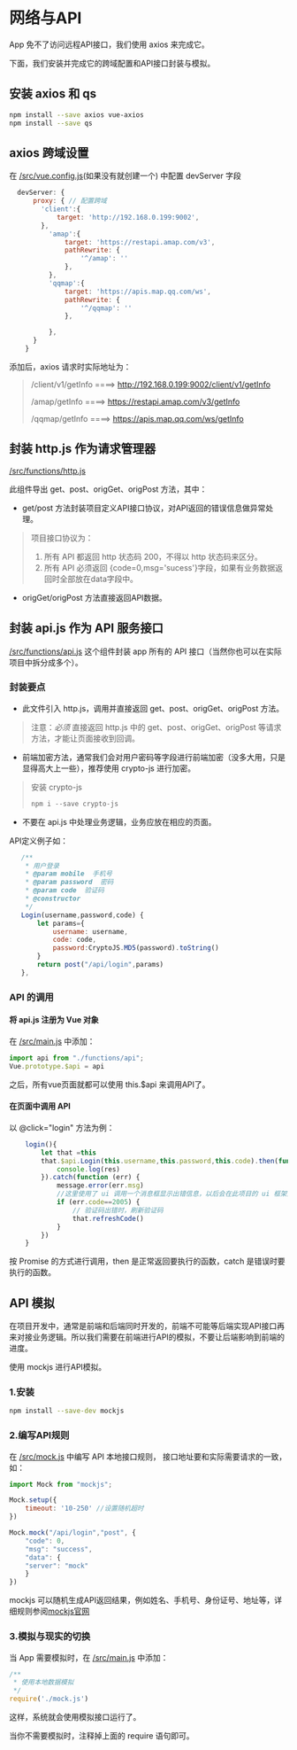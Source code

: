 # 网络与API

App 免不了访问远程API接口，我们使用 axios 来完成它。

下面，我们安装并完成它的跨域配置和API接口封装与模拟。

## 安装 axios 和 qs
```bash
npm install --save axios vue-axios
npm install --save qs
```
## axios 跨域设置
在 [/src/vue.config.js](https://github.com/chenbont/vue-app/blob/master/src/vue.config.js)(如果没有就创建一个) 中配置 devServer 字段
```js
  devServer: {
      proxy: { // 配置跨域
        'client':{
            target: 'http://192.168.0.199:9002',
        },
          'amap':{
              target: 'https://restapi.amap.com/v3',
              pathRewrite: {
                  '^/amap': ''
              },
          },
          'qqmap':{
              target: 'https://apis.map.qq.com/ws',
              pathRewrite: {
                  '^/qqmap': ''
              },

          },
      }
    }
```
添加后，axios 请求时实际地址为：
>/client/v1/getInfo  ====> http://192.168.0.199:9002/client/v1/getInfo
>
>/amap/getInfo  ====> https://restapi.amap.com/v3/getInfo
>
>/qqmap/getInfo  ====> https://apis.map.qq.com/ws/getInfo
## 封装 http.js 作为请求管理器
[/src/functions/http.js](https://github.com/chenbont/vue-app/blob/master/src/functions/http.js)

此组件导出 get、post、origGet、origPost 方法，其中：
 * get/post 方法封装项目定义API接口协议，对API返回的错误信息做异常处理。
 > 项目接口协议为：
 > 1. 所有 API 都返回 http 状态码 200，不得以 http 状态码来区分。
 > 2. 所有 API 必须返回 {code=0,msg='sucess'}字段，如果有业务数据返回时全部放在data字段中。
 * origGet/origPost 方法直接返回API数据。

## 封装 api.js 作为 API 服务接口
[/src/functions/api.js](https://github.com/chenbont/vue-app/blob/master/src/functions/api.js)
这个组件封装 app 所有的 API 接口（当然你也可以在实际项目中拆分成多个）。
### 封装要点
 * 此文件引入 http.js，调用并直接返回 get、post、origGet、origPost 方法。
 > 注意：*必须* 直接返回 http.js 中的 get、post、origGet、origPost 等请求方法，才能让页面接收到回调。
 * 前端加密方法，通常我们会对用户密码等字段进行前端加密（没多大用，只是显得高大上一些），推荐使用 crypto-js 进行加密。
 > 安装 crypto-js
 > ```js
 > npm i --save crypto-js
 > ```
 * 不要在 api.js 中处理业务逻辑，业务应放在相应的页面。
 
 API定义例子如：
 ```js
    /**
     * 用户登录
     * @param mobile  手机号
     * @param password  密码
     * @param code  验证码
     * @constructor
     */
    Login(username,password,code) {
        let params={
            username: username,
            code: code,
            password:CryptoJS.MD5(password).toString()
        }
        return post("/api/login",params)
    },
```
### API 的调用
#### 将 api.js 注册为 Vue 对象
在 [/src/main.js](https://github.com/chenbont/vue-app/blob/master/src/main.js) 中添加：
```js
import api from "./functions/api";
Vue.prototype.$api = api
```
之后，所有vue页面就都可以使用 this.$api 来调用API了。
#### 在页面中调用 API
以 @click="login" 方法为例：
```js
    login(){
        let that =this
        that.$api.Login(this.username,this.password,this.code).then(function (res) {
            console.log(res)
        }).catch(function (err) {
            message.error(err.msg)
            //这里使用了 ui 调用一个消息框显示出错信息，以后会在此项目的 ui 框架部分详细讲解。
            if (err.code==2005) {
                // 验证码出错时，刷新验证码
                that.refreshCode()
            }
        })
    }
```
按 Promise 的方式进行调用，then 是正常返回要执行的函数，catch 是错误时要执行的函数。

## API 模拟
在项目开发中，通常是前端和后端同时开发的，前端不可能等后端实现API接口再来对接业务逻辑。所以我们需要在前端进行API的模拟，不要让后端影响到前端的进度。

使用 mockjs 进行API模拟。

### 1.安装
```bash
npm install --save-dev mockjs
```
### 2.编写API规则
在 [/src/mock.js](https://github.com/chenbont/vue-app/blob/master/src/mock.js) 中编写 API 本地接口规则，
接口地址要和实际需要请求的一致，如：
```js
import Mock from "mockjs";

Mock.setup({
    timeout: '10-250' //设置随机超时
})

Mock.mock("/api/login","post", {
    "code": 0,
    "msg": "success",
    "data": {
    "server": "mock"
    }
})

```
mockjs 可以随机生成API返回结果，例如姓名、手机号、身份证号、地址等，详细规则参阅[mockjs官网](http://mockjs.com/)

### 3.模拟与现实的切换
当 App 需要模拟时，在 [/src/main.js](https://github.com/chenbont/vue-app/blob/master/src/main.js) 中添加：
```js
/**
 * 使用本地数据模拟
 */
require('./mock.js')
```
这样，系统就会使用模拟接口运行了。

当你不需要模拟时，注释掉上面的 require 语句即可。
